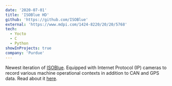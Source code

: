 ```yaml
---
date: '2020-07-01'
title: 'ISOBlue HD'
github: 'https://github.com/ISOBlue'
external: 'https://www.mdpi.com/1424-8220/20/20/5768'
tech:
  - Yocto
  - C
  - Python
showInProjects: true
company: 'Purdue'
---
```


Newest iteration of [ISOBlue](https://www.isoblue.org/). Equipped with
Internet Protocol (IP) cameras to record various machine operational contexts
in addition to CAN and GPS data. Read about it
[here](https://www.mdpi.com/1424-8220/20/20/5768).

